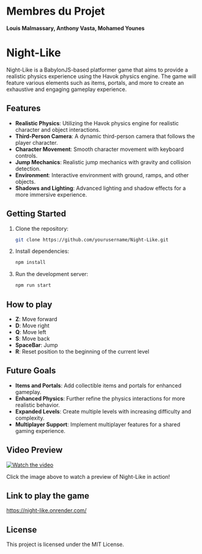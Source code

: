 # Membres du Projet
**Louis Malmassary, Anthony Vasta, Mohamed Younes**

# Night-Like

Night-Like is a BabylonJS-based platformer game that aims to provide a realistic physics experience using the Havok physics engine. The game will feature various elements such as items, portals, and more to create an exhaustive and engaging gameplay experience.

## Features

- **Realistic Physics**: Utilizing the Havok physics engine for realistic character and object interactions.
- **Third-Person Camera**: A dynamic third-person camera that follows the player character.
- **Character Movement**: Smooth character movement with keyboard controls.
- **Jump Mechanics**: Realistic jump mechanics with gravity and collision detection.
- **Environment**: Interactive environment with ground, ramps, and other objects.
- **Shadows and Lighting**: Advanced lighting and shadow effects for a more immersive experience.

## Getting Started

1. Clone the repository:
    ```sh
    git clone https://github.com/yourusername/Night-Like.git
    ```
2. Install dependencies:
    ```sh
    npm install
    ```
3. Run the development server:
    ```sh
    npm run start
    ```
## How to play

- **Z**: Move forward
- **D**: Move right
- **Q**: Move left
- **S**: Move back
- **SpaceBar**: Jump
- **R**: Reset position to the beginning of the current level

## Future Goals

- **Items and Portals**: Add collectible items and portals for enhanced gameplay.
- **Enhanced Physics**: Further refine the physics interactions for more realistic behavior.
- **Expanded Levels**: Create multiple levels with increasing difficulty and complexity.
- **Multiplayer Support**: Implement multiplayer features for a shared gaming experience.

## Video Preview

[![Watch the video](https://img.youtube.com/vi/ds3zkV06IKM/0.jpg)](https://youtu.be/ds3zkV06IKM)

Click the image above to watch a preview of Night-Like in action!

## Link to play the game

https://night-like.onrender.com/

## License

This project is licensed under the MIT License.
